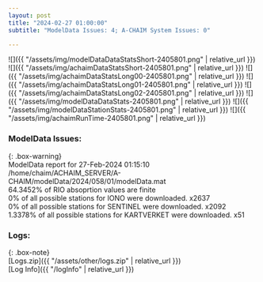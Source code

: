```yaml
---
layout: post
title: "2024-02-27 01:00:00"
subtitle: "ModelData Issues: 4; A-CHAIM System Issues: 0"

---
```


![]({{ "/assets/img/modelDataDataStatsShort-2405801.png" | relative_url }})
![]({{ "/assets/img/achaimDataStatsShort-2405801.png" | relative_url }})
![]({{ "/assets/img/achaimDataStatsLong00-2405801.png" | relative_url }})
![]({{ "/assets/img/achaimDataStatsLong01-2405801.png" | relative_url }})
![]({{ "/assets/img/achaimDataStatsLong02-2405801.png" | relative_url }})
![]({{ "/assets/img/modelDataDataStats-2405801.png" | relative_url }})
![]({{ "/assets/img/modelDataStationStats-2405801.png" | relative_url }})
![]({{ "/assets/img/achaimRunTime-2405801.png" | relative_url }})


### ModelData Issues:  
  
{: .box-warning}  
 ModelData report for 27-Feb-2024 01:15:10   
 /home/chaim/ACHAIM_SERVER/A-CHAIM/modelData/2024/058/01/modelData.mat   
 64.3452% of RIO absoprtion values are finite   
 0% of all possible stations for IONO were downloaded. x2637   
 0% of all possible stations for SENTINEL were downloaded. x2092   
 1.3378% of all possible stations for KARTVERKET were downloaded. x51   
  


### Logs:  
  
{: .box-note}  
[Logs.zip]({{ "/assets/other/logs.zip" | relative_url }})  
[Log Info]({{ "/logInfo" | relative_url }})  
